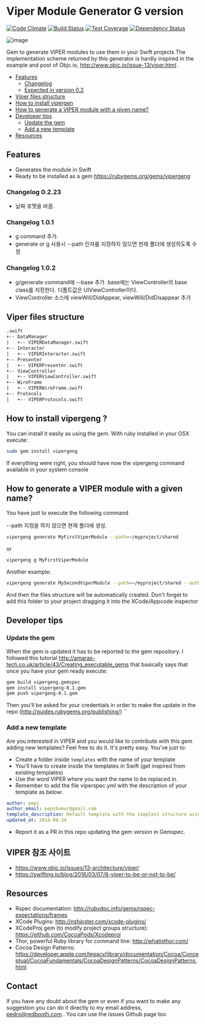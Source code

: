 Viper Module Generator G version
======================
[![Code Climate](https://codeclimate.com/github/teambox/viper-module-generator/badges/gpa.svg)](https://codeclimate.com/github/teambox/viper-module-generator)
[![Build Status](https://travis-ci.org/teambox/viper-module-generator.svg?branch=master)](https://travis-ci.org/teambox/viper-module-generator)
[![Test Coverage](https://codeclimate.com/github/teambox/viper-module-generator/badges/coverage.svg)](https://codeclimate.com/github/teambox/viper-module-generator)
[![Dependency Status](https://gemnasium.com/teambox/viper-module-generator.svg)](https://gemnasium.com/teambox/viper-module-generator)


![image](http://www.objc.io/images/issue-13/2014-06-07-viper-intro.jpg)

Gem to generate VIPER modules to use them in your Swift projects
The implementation scheme returned by this generator is hardly inspired in the example and post of Objc.io, http://www.objc.io/issue-13/viper.html .

- [Features](#features)
  - [Changelog](#changelog-0.1)
  - [Expected in version 0.2](#expected-in-version-0.2)
- [Viper files structure](#viper-files-structure)
- [How to install vipergen](#how-to-install-vipergen)
- [How to generate a VIPER module with a given name?](#how-to-generate-viper-module-with-a-given-name?)
- [Developer tips](#developer-tips)
  - [Update the gem](#update-the-gem)
  - [Add a new template](#add-a-new-template)
- [Resources](#resources)

## Features
- Generates the module in Swift
- Ready to be installed as a gem https://rubygems.org/gems/vipergeng

### Changelog 0.2.23
- 날짜 포맷을 바꿈.

### Changelog 1.0.1
- g command 추가.
- generate or g 사용시 --path 인자를 지정하지 않으면 현재 폴더에 생성하도록 수정

### Changelog 1.0.2
- g/generate command에 --base 추가. base에는 ViewController의 base class를 지정한다. 디폴트값은 UIViewController이다.
- ViewController 소스에 viewWill/DidAppear, viewWill/DidDisappear 추가

## Viper files structure
```bash
.swift
+-- DataManager
|   +-- VIPERDataManager.swift
+-- Interactor
|   +-- VIPERInteractor.swift
+-- Presenter
|   +-- VIPERPresenter.swift
+-- ViewController
|   +-- VIPERViewController.swift
+-- WireFrame
|   +-- VIPERWireFrame.swift
+-- Protocols
|   +-- VIPERProtocols.swift
```
## How to install vipergeng ?
You can install it easily as using the gem. With ruby installed in your OSX execute:
```bash
sudo gem install vipergeng
```
If everything were right, you should have now the vipergeng command available in your system console

## How to generate a VIPER module with a given name?
You have just to execute the following command

--path 지정을 하지 않으면 현재 폴더에 생성.
```bash
vipergeng generate MyFirstViperModule --path=~/myproject/shared
```
or
```bash
vipergeng g MyFirstViperModule
```
Another example:
```bash
vipergeng generate MySecondViperModule --path=~/myproject/shared --author='My Name' --company='My Company' --project='project name --base=MyBaseViewController'
```

And then the files structure will be automatically created. Don't forget to add this folder to your project dragging it into the XCode/Appcode inspector

## Developer tips
### Update the gem 
When the gem is updated it has to be reported to the gem repository. I followed this tutorial http://amaras-tech.co.uk/article/43/Creating_executable_gems that basically says that once you have your gem ready execute:
```bash
gem build vipergeng.gemspec
gem install vipergeng-0.1.gem
gem push vipergeng-0.1.gem
```
Then you'll be asked for your credentials in order to make the update in the repo (http://guides.rubygems.org/publishing/)
``
### Add a new template
Are you interested in VIPER and you would like to contribute with this gem adding new templates? Feel free to do it. It's pretty easy. You've just to:
- Create a folder inside `templates` with the name of your template
- You'll have to create inside the templates in Swift (get inspired from existing templates)
- Use the word VIPER where you want the name to be replaced in.
- Remember to add the file viperspec.yml with the description of your template as below:
```yaml
author: pepi
author_email: pepibumur@gmail.com
template_description: Default template with the simplest structure using VIPER
updated_at: 2014-08-24
```
- Report it as a PR in this repo updating the gem version in Gemspec.

## VIPER 참조 사이트
- https://www.objc.io/issues/13-architecture/viper/
- https://swifting.io/blog/2016/03/07/8-viper-to-be-or-not-to-be/

## Resources
- Rspec documentation: http://rubydoc.info/gems/rspec-expectations/frames
- XCode Plugins: http://nshipster.com/xcode-plugins/
- XCodeProj gem (to modify project groups structure): https://github.com/CocoaPods/Xcodeproj
- Thor, powerful Ruby library for command line: http://whatisthor.com/
- Cocoa Design Patterns: https://developer.apple.com/legacy/library/documentation/Cocoa/Conceptual/CocoaFundamentals/CocoaDesignPatterns/CocoaDesignPatterns.html

## Contact
If you have any doubt about the gem or even if you want to make any suggestion you can do it directly to my email address, pedro@redbooth.com . You can use the issues Github page too
